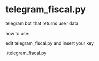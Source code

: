 # telegram_fiscal.py
telegram bot that returns user data

how to use:

edit telegram_fiscal.py and insert your key

./telegram_fiscal.py
